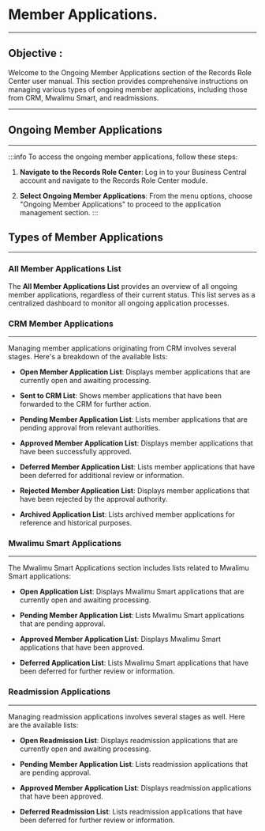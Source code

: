# Member Applications.
---
<div class="customized-intro-container" id="introduction">
    <h2 class="overtime-management"> Objective : </h2>
    <p> Welcome to the Ongoing Member Applications section of the Records Role Center user manual. This section provides comprehensive instructions on managing various types of ongoing member applications, including those from CRM, Mwalimu Smart, and readmissions.
    </p>
</div>

---

## Ongoing Member Applications
---
:::info
To access the ongoing member applications, follow these steps:

1. **Navigate to the Records Role Center**: Log in to your Business Central account and navigate to the Records Role Center module.
   
2. **Select Ongoing Member Applications**: From the menu options, choose "Ongoing Member Applications" to proceed to the application management section.
:::

## Types of Member Applications
---

### All Member Applications List

The **All Member Applications List** provides an overview of all ongoing member applications, regardless of their current status. This list serves as a centralized dashboard to monitor all ongoing application processes.

### CRM Member Applications
---

Managing member applications originating from CRM involves several stages. Here's a breakdown of the available lists:

- **Open Member Application List**: Displays member applications that are currently open and awaiting processing.
  
- **Sent to CRM List**: Shows member applications that have been forwarded to the CRM for further action.

- **Pending Member Application List**: Lists member applications that are pending approval from relevant authorities.

- **Approved Member Application List**: Displays member applications that have been successfully approved.

- **Deferred Member Application List**: Lists member applications that have been deferred for additional review or information.

- **Rejected Member Application List**: Displays member applications that have been rejected by the approval authority.

- **Archived Application List**: Lists archived member applications for reference and historical purposes.

### Mwalimu Smart Applications
---

The Mwalimu Smart Applications section includes lists related to Mwalimu Smart applications:

- **Open Application List**: Displays Mwalimu Smart applications that are currently open and awaiting processing.

- **Pending Member Application List**: Lists Mwalimu Smart applications that are pending approval.

- **Approved Member Application List**: Displays Mwalimu Smart applications that have been approved.

- **Deferred Application List**: Lists Mwalimu Smart applications that have been deferred for further review or information.

### Readmission Applications
---

Managing readmission applications involves several stages as well. Here are the available lists:

- **Open Readmission List**: Displays readmission applications that are currently open and awaiting processing.

- **Pending Member Application List**: Lists readmission applications that are pending approval.

- **Approved Member Application List**: Displays readmission applications that have been approved.

- **Deferred Readmission List**: Lists readmission applications that have been deferred for further review or information.
